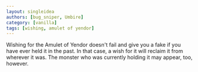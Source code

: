 ```yaml
---
layout: singleidea
authors: [bug_sniper, Umbire]
category: [vanilla]
tags: [wishing, amulet of yendor]
---
```

Wishing for the Amulet of Yendor doesn't fail and give you a fake if you have ever held it in the past. In that case, a wish for it will reclaim it from wherever it was. The monster who was currently holding it may appear, too, however.
